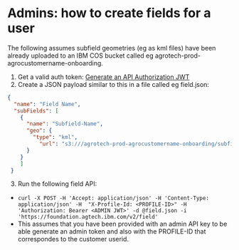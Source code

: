 # Admins: how to create fields for a user

The following assumes subfield geometries (eg as kml files) have been already uploaded to an IBM COS bucket called eg agrotech-prod-agrocustomername-onboarding.

1. Get a valid auth token: [Generate an API Authorization JWT](./api-tokens.md)
2. Create a JSON payload similar to this in a file called eg field.json:

```json
{
  "name": "Field Name",
  "subFields": [
    {
      "name": "Subfield-Name",
      "geo": {
        "type": "kml",
          "url": "s3:///agrotech-prod-agrocustomername-onboarding/subfield-file-name.kml"
      }
    }
    ]
 }
 ```
3. Run the following field API:

* `curl -X POST -H 'Accept: application/json' -H 'Content-Type: application/json' -H  "X-Profile-Id: <PROFILE-ID>" -H 'Authorization: Bearer <ADMIN JWT>' -d @field.json -i 'https://foundation.agtech.ibm.com/v2/field'`
* This assumes that you have been provided with an admin API key to be able generate an admin token and also with the PROFILE-ID that correspondes to the customer userid.
